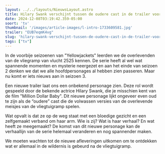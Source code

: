 ```yaml
---
layout: ../../layouts/NieuwsLayout.astro
title: Hilary Swank verschijnt tussen de oudere cast in de trailer voor Yellowjackets Seizoen 3
date: 2024-12-08T03:19:42.359-05:00
soort: 'tv'
thumbnail: '/images/article-images/l-intro-1733609581.jpg'
trailer: "EUB7eqmK4vg"
slug: 'hilary-swank-verschijnt-tussen-de-oudere-cast-in-de-trailer-voor-yellowjackets-seizoen-3'
tags: ["tv"]
---
```


In de voorbije seizoenen van "Yellowjackets" leerden we de overlevenden van de
vliegramp van vlucht 2525 kennen. De serie heeft al wel wat spannende momenten
en mysterie neergezet en aan het einde van seizoen 2 denken we dat we alle
hoofdpersonages al hebben zien passeren. Maar nu komt er iets nieuws aan in
seizoen 3.

Een nieuwe trailer laat ons een onbekend personage zien. Deze rol wordt gespeeld
door de bekende actrice Hilary Swank, die je misschien kent van de film "Million
Dollar Baby". Dit nieuwe personage lijkt ongeveer even oud te zijn als de
“oudere” cast die de volwassen versies van de overlevende meisjes van de
vliegtuigramp spelen.

Wat opvalt is dat ze op de weg staat met een bloedige gezicht en een zelfgemaakt
verband om haar arm. Wie is zij? Wat is haar verhaal? En wat heeft ze
meegemaakt? De komst van dit nieuwe personage kan de verhaallijn van de serie
helemaal veranderen en nog spannender maken.

We moeten wachten tot de nieuwe afleveringen uitkomen om te ontdekken wat er
allemaal in de wildernis is gebeurd na de vliegtuigramp.
